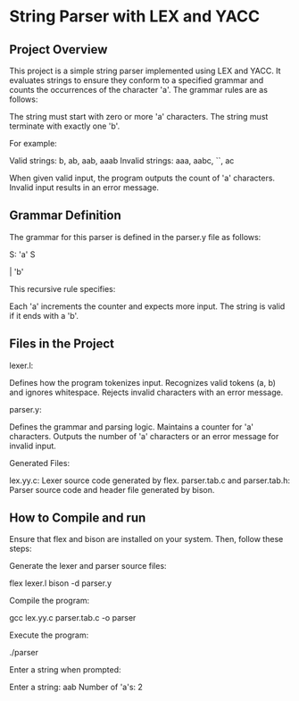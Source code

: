 # String Parser with LEX and YACC
## Project Overview
This project is a simple string parser implemented using LEX and YACC. It evaluates strings to ensure they conform to a specified grammar and counts the occurrences of the character 'a'. The grammar rules are as follows:

The string must start with zero or more 'a' characters.
The string must terminate with exactly one 'b'.

For example:

Valid strings: b, ab, aab, aaab
Invalid strings: aaa, aabc, ``, ac

When given valid input, the program outputs the count of 'a' characters. Invalid input results in an error message.

## Grammar Definition
The grammar for this parser is defined in the parser.y file as follows:

S: 'a' S       

 | 'b'  
 
This recursive rule specifies:

Each 'a' increments the counter and expects more input.
The string is valid if it ends with a 'b'.

## Files in the Project
lexer.l:

Defines how the program tokenizes input.
Recognizes valid tokens (a, b) and ignores whitespace.
Rejects invalid characters with an error message.

parser.y:

Defines the grammar and parsing logic.
Maintains a counter for 'a' characters.
Outputs the number of 'a' characters or an error message for invalid input.

Generated Files:

lex.yy.c: Lexer source code generated by flex.
parser.tab.c and parser.tab.h: Parser source code and header file generated by bison.

## How to Compile and run
Ensure that flex and bison are installed on your system. Then, follow these steps:

Generate the lexer and parser source files:

flex lexer.l
bison -d parser.y

Compile the program:

gcc lex.yy.c parser.tab.c -o parser

Execute the program:

./parser

Enter a string when prompted:

Enter a string: aab
Number of 'a's: 2
